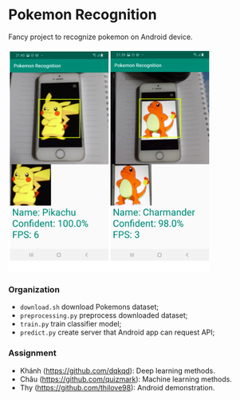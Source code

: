 # Pokemon Recognition

Fancy project to recognize pokemon on Android device.

![](classification/demo.png)

### Organization

- `download.sh` download Pokemons dataset;
- `preprocessing.py` preprocess downloaded dataset;
- `train.py` train classifier model;
- `predict.py` create server that Android app can request API;

### Assignment
- Khánh (https://github.com/dqkqd): Deep learning methods.
- Châu (https://github.com/quizmark): Machine learning methods.
- Thy (https://github.com/thilove98): Android demonstration.
